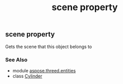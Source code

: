 ﻿---
title: scene property
second_title: Aspose.3D for Python via .NET API References
description: 
type: docs
weight: 260
url: /python-net/aspose.threed.entities/cylinder/scene/
is_root: false
---

## scene property


Gets the scene that this object belongs to

### See Also
* module [aspose.threed.entities](../../)
* class [Cylinder](/3d/python-net/aspose.threed.entities/cylinder)
